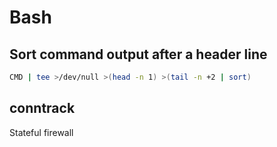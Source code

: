 # Bash

## Sort command output after a header line

``` bash
CMD | tee >/dev/null >(head -n 1) >(tail -n +2 | sort)
```

## conntrack

Stateful firewall
